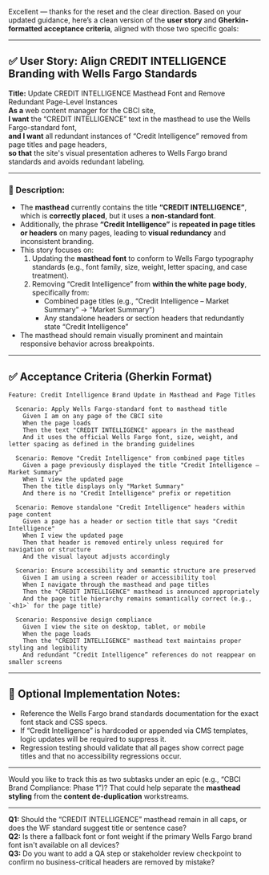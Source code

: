Excellent — thanks for the reset and the clear direction. Based on your updated guidance, here’s a clean version of the **user story** and **Gherkin-formatted acceptance criteria**, aligned with those two specific goals:

---

## ✅ User Story: Align CREDIT INTELLIGENCE Branding with Wells Fargo Standards

**Title:** Update CREDIT INTELLIGENCE Masthead Font and Remove Redundant Page-Level Instances  
**As a** web content manager for the CBCI site,  
**I want** the “CREDIT INTELLIGENCE” text in the masthead to use the Wells Fargo-standard font,  
**and I want** all redundant instances of “Credit Intelligence” removed from page titles and page headers,  
**so that** the site's visual presentation adheres to Wells Fargo brand standards and avoids redundant labeling.

---

### 📝 Description:

- The **masthead** currently contains the title **“CREDIT INTELLIGENCE”**, which is **correctly placed**, but it uses a **non-standard font**.
- Additionally, the phrase **“Credit Intelligence”** is **repeated in page titles or headers** on many pages, leading to **visual redundancy** and inconsistent branding.
- This story focuses on:
  1. Updating the **masthead font** to conform to Wells Fargo typography standards (e.g., font family, size, weight, letter spacing, and case treatment).
  2. Removing “Credit Intelligence” from **within the white page body**, specifically from:
     - Combined page titles (e.g., “Credit Intelligence – Market Summary” → “Market Summary”)
     - Any standalone headers or section headers that redundantly state “Credit Intelligence”
- The masthead should remain visually prominent and maintain responsive behavior across breakpoints.

---

## ✅ Acceptance Criteria (Gherkin Format)

```gherkin
Feature: Credit Intelligence Brand Update in Masthead and Page Titles

  Scenario: Apply Wells Fargo-standard font to masthead title
    Given I am on any page of the CBCI site
    When the page loads
    Then the text "CREDIT INTELLIGENCE" appears in the masthead
    And it uses the official Wells Fargo font, size, weight, and letter spacing as defined in the branding guidelines

  Scenario: Remove "Credit Intelligence" from combined page titles
    Given a page previously displayed the title "Credit Intelligence – Market Summary"
    When I view the updated page
    Then the title displays only "Market Summary"
    And there is no "Credit Intelligence" prefix or repetition

  Scenario: Remove standalone "Credit Intelligence" headers within page content
    Given a page has a header or section title that says "Credit Intelligence"
    When I view the updated page
    Then that header is removed entirely unless required for navigation or structure
    And the visual layout adjusts accordingly

  Scenario: Ensure accessibility and semantic structure are preserved
    Given I am using a screen reader or accessibility tool
    When I navigate through the masthead and page titles
    Then the "CREDIT INTELLIGENCE" masthead is announced appropriately
    And the page title hierarchy remains semantically correct (e.g., `<h1>` for the page title)

  Scenario: Responsive design compliance
    Given I view the site on desktop, tablet, or mobile
    When the page loads
    Then the "CREDIT INTELLIGENCE" masthead text maintains proper styling and legibility
    And redundant “Credit Intelligence” references do not reappear on smaller screens
```

---

## 📌 Optional Implementation Notes:

- Reference the Wells Fargo brand standards documentation for the exact font stack and CSS specs.
- If “Credit Intelligence” is hardcoded or appended via CMS templates, logic updates will be required to suppress it.
- Regression testing should validate that all pages show correct page titles and that no accessibility regressions occur.

---

Would you like to track this as two subtasks under an epic (e.g., “CBCI Brand Compliance: Phase 1”)? That could help separate the **masthead styling** from the **content de-duplication** workstreams.

---

**Q1:** Should the “CREDIT INTELLIGENCE” masthead remain in all caps, or does the WF standard suggest title or sentence case?  
**Q2:** Is there a fallback font or font weight if the primary Wells Fargo brand font isn't available on all devices?  
**Q3:** Do you want to add a QA step or stakeholder review checkpoint to confirm no business-critical headers are removed by mistake?